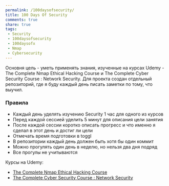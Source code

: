 ```yaml
---
permalink: /100daysofsecurity/
title: 100 Days Of Security
comments: true
share: true
tags:
 - Security
 - 100daysofsecurity
 - 100daysofx
 - Nmap
 - Cybersecurity
---
```


Основня цель - уметь применять знания, изученные на курсах Udemy - The Complete Nmap Ethical Hacking Course и The Complete Cyber Security Course : Network Security.
Для проекта создан отдельный репозиторий, где я буду каждый день писать заметки по тому, что выучил.

### Правила


* Каждый день уделять изучению Security 1 час для одного из курсов  
* Перед каждой сессией уделить 5 минут для описания цели занятия
* После каждой сессии коротко описать прогресс и что именно я сделал в этот день и достиг ли цели
* Отмечать время подготовки в toggl
* В репозитории каждый день должен быть хотя бы один коммит
* Можно прогулять один день в неделю, но нельзя два дня подряд
* Все прогулы не учитываются

Курсы на Udemy:

* [The Complete Nmap Ethical Hacking Course ](https://www.udemy.com/the-complete-nmap-ethical-hacking-course-network-security/learn/v4/overview)
* [The Complete Cyber Security Course : Network Security](https://www.udemy.com/network-security-course/learn/v4/overview) 
